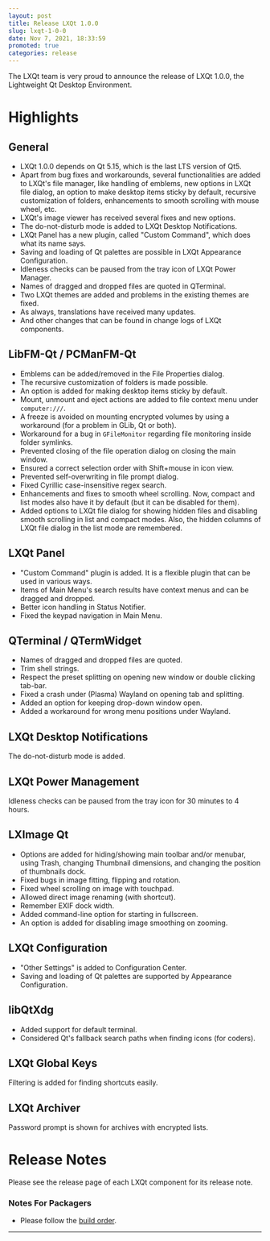 ```yaml
---
layout: post
title: Release LXQt 1.0.0
slug: lxqt-1-0-0
date: Nov 7, 2021, 18:33:59
promoted: true
categories: release
---
```


The LXQt team is very proud to announce the release of LXQt 1.0.0, the Lightweight Qt Desktop Environment.

# Highlights

## General

 * LXQt 1.0.0 depends on Qt 5.15, which is the last LTS version of Qt5.
 * Apart from bug fixes and workarounds, several functionalities are added to LXQt's file manager, like handling of emblems, new options in LXQt file dialog, an option to make desktop items sticky by default, recursive customization of folders, enhancements to smooth scrolling with mouse wheel, etc.
 * LXQt's image viewer has received several fixes and new options.
 * The do-not-disturb mode is added to LXQt Desktop Notifications.
 * LXQt Panel has a new plugin, called "Custom Command", which does what its name says.
 * Saving and loading of Qt palettes are possible in LXQt Appearance Configuration.
 * Idleness checks can be paused from the tray icon of LXQt Power Manager.
 * Names of dragged and dropped files are quoted in QTerminal.
 * Two LXQt themes are added and problems in the existing themes are fixed.
 * As always, translations have received many updates.
 * And other changes that can be found in change logs of LXQt components.

## LibFM-Qt / PCManFM-Qt

 * Emblems can be added/removed in the File Properties dialog.
 * The recursive customization of folders is made possible.
 * An option is added for making desktop items sticky by default.
 * Mount, unmount and eject actions are added to file context menu under `computer:///`.
 * A freeze is avoided on mounting encrypted volumes by using a workaround (for a problem in GLib, Qt or both).
 * Workaround for a bug in `GFileMonitor` regarding file monitoring inside folder symlinks.
 * Prevented closing of the file operation dialog on closing the main window.
 * Ensured a correct selection order with Shift+mouse in icon view.
 * Prevented self-overwriting in file prompt dialog.
 * Fixed Cyrillic case-insensitive regex search.
 * Enhancements and fixes to smooth wheel scrolling. Now, compact and list modes also have it by default (but it can be disabled for them).
 * Added options to LXQt file dialog for showing hidden files and disabling smooth scrolling in list and compact modes. Also, the hidden columns of LXQt file dialog in the list mode are remembered.

## LXQt Panel

 * "Custom Command" plugin is added. It is a flexible plugin that can be used in various ways.
 * Items of Main Menu's search results have context menus and can be dragged and dropped.
 * Better icon handling in Status Notifier.
 * Fixed the keypad navigation in Main Menu.

## QTerminal / QTermWidget

 * Names of dragged and dropped files are quoted.
 * Trim shell strings.
 * Respect the preset splitting on opening new window or double clicking tab-bar.
 * Fixed a crash under (Plasma) Wayland on opening tab and splitting.
 * Added an option for keeping drop-down window open.
 * Added a workaround for wrong menu positions under Wayland.

## LXQt Desktop Notifications

The do-not-disturb mode is added.

## LXQt Power Management

Idleness checks can be paused from the tray icon for 30 minutes to 4 hours.

## LXImage Qt

 * Options are added for hiding/showing main toolbar and/or menubar, using Trash, changing Thumbnail dimensions, and changing the position of thumbnails dock.
 * Fixed bugs in image fitting, flipping and rotation.
 * Fixed wheel scrolling on image with touchpad.
 * Allowed direct image renaming (with shortcut).
 * Remember EXIF dock width.
 * Added command-line option for starting in fullscreen.
 * An option is added for disabling image smoothing on zooming.

## LXQt Configuration

 * "Other Settings" is added to Configuration Center.
 * Saving and loading of Qt palettes are supported by Appearance Configuration.

## libQtXdg

 * Added support for default terminal.
 * Considered Qt's fallback search paths when finding icons (for coders).

## LXQt Global Keys

Filtering is added for finding shortcuts easily.

## LXQt Archiver

Password prompt is shown for archives with encrypted lists.

# Release Notes

Please see the release page of each LXQt component for its release note.

### Notes For Packagers

 * Please follow the [build order](https://github.com/lxqt/lxqt/wiki/How-To-Release-A-New-Version-of-LXQt).

----
